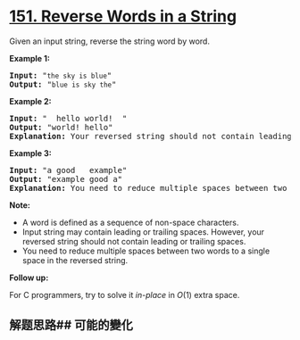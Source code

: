 # [151. Reverse Words in a String](https://leetcode-cn.com/problems/reverse-words-in-a-string/)
Given an input string, reverse the string word by word.



**Example 1:**


<pre><strong>Input:</strong> &#34;<code>the sky is blue</code>&#34;
<strong>Output: </strong>&#34;<code>blue is sky the</code>&#34;
</pre>

**Example 2:**


<pre><strong>Input:</strong> &#34;  hello world!  &#34;
<strong>Output: </strong>&#34;world! hello&#34;
<strong>Explanation:</strong> Your reversed string should not contain leading or trailing spaces.
</pre>

**Example 3:**


<pre><strong>Input:</strong> &#34;a good   example&#34;
<strong>Output: </strong>&#34;example good a&#34;
<strong>Explanation:</strong> You need to reduce multiple spaces between two words to a single space in the reversed string.
</pre>



**Note:**


- A word is defined as a sequence of non-space characters.
- Input string may contain leading or trailing spaces. However, your reversed string should not contain leading or trailing spaces.
- You need to reduce multiple spaces between two words to a single space in the reversed string.



**Follow up:**

For C programmers, try to solve it _in-place_ in _O_(1) extra space.
## 解题思路## 可能的變化